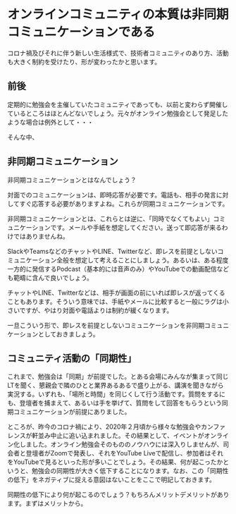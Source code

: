 # オンラインコミュニティの本質は非同期コミュニケーションである

コロナ禍及びそれに伴う新しい生活様式で、技術者コミュニティのあり方、活動も大きく制約を受けたり、形が変わったかと思います。

## 前後
定期的に勉強会を主催していたコミュニティであっても、以前と変わらず開催しているところはほとんどないでしょう。元々がオンライン勉強会として発足したような場合は例外として・・・

そんな中、

## 非同期コミュニケーション
非同期コミュニケーションとはなんでしょう？

対面でのコミュニケーションは、即時応答が必要です。電話も、相手の発言に対してすぐ応答する必要がありますよね。これらが同期コミュニケーションです。

非同期コミュニケーションとは、これらとは逆に、「同時でなくてもよい」コミュニケーションです。メールや手紙を想定してください。送って即応答が来るわけではありませんね。

SlackやTeamsなどのチャットやLINE、Twitterなど、即レスを前提としないコミュニケーション全般を想定して考えることにしましょう。あるいは、ある程度一方的に発信するPodcast（基本的には音声のみ）やYouTubeでの動画配信なども範疇に含んで良いでしょう。

チャットやLINE、Twitterなどは、相手が画面の前にいれば即レスが返ってくることもあります。そういう意味では、手紙やメールに比較すると一般にラグは小さいですが、やはり対面や電話よりは制約が緩くなります。

一旦こういう形で、即レスを前提としないコミュニケーションを非同期コミュニケーションとしておきましょう。

## コミュニティ活動の「同期性」
これまで、勉強会は「同期」が前提でした。とある会場にみんなが集まって同じLTを聞く、懇親会で隣のひとと業界あるあるで盛り上がる、講演を聞きながら実況する。いずれも、「場所と時間」を同じくして行う活動です。質問をするにも、登壇者を捕まえて、あるいは手を挙げて、質問をして回答をもらうという同期コミュニケーションが前提にありました。

ところが、昨今のコロナ禍により、2020年２月頃から様々な勉強会やカンファレンスが軒並み中止に追い込まれました。その結果として、イベントがオンライン化しました。オンライン勉強会そのもののノウハウには深入りしませんが、司会者と登壇者がZoomで発表し、それをYouTube Liveで配信し、参加者はそれをYouTubeで見るといった形が多いことでしょう。その結果、何が起こったかというと、勉強会の同期性が大きく低下することになります。なお、この「同期性の低下」をネガティブに捉える意図はないことをここで明記しておきます。

同期性の低下により何が起こるのでしょう？もちろんメリットデメリットがあります。まずはメリットから。

